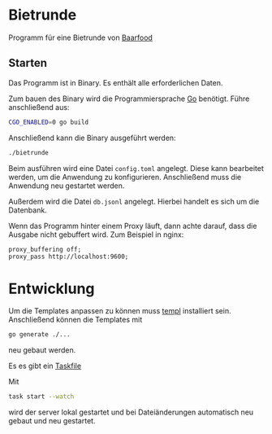 # Bietrunde

Programm für eine Bietrunde von [Baarfood](https://baarfood.de/)


## Starten

Das Programm ist in Binary. Es enthält alle erforderlichen Daten.

Zum bauen des Binary wird die Programmiersprache [Go](https://go.dev/) benötigt. Führe anschließend aus:

```bash
CGO_ENABLED=0 go build
```

Anschließend kann die Binary ausgeführt werden:

```bash
./bietrunde
```

Beim ausführen wird eine Datei `config.toml` angelegt. Diese kann bearbeitet
werden, um die Anwendung zu konfigurieren. Anschließend muss die Anwendung neu
gestartet werden.

Außerdem wird die Datei `db.jsonl` angelegt. Hierbei handelt es sich um die
Datenbank.

Wenn das Programm hinter einem Proxy läuft, dann achte darauf, dass die Ausgabe
nicht gebuffert wird. Zum Beispiel in nginx:

```nginx
proxy_buffering off;
proxy_pass http://localhost:9600;
```


# Entwicklung

Um die Templates anpassen zu können muss [templ](https://templ.guide/)
installiert sein. Anschließend können die Templates mit

```bash
go generate ./...
```

neu gebaut werden.

Es es gibt ein [Taskfile](https://taskfile.dev/)

Mit

```bash
task start --watch
```

wird der server lokal gestartet und bei Dateiänderungen automatisch neu gebaut
und neu gestartet.
